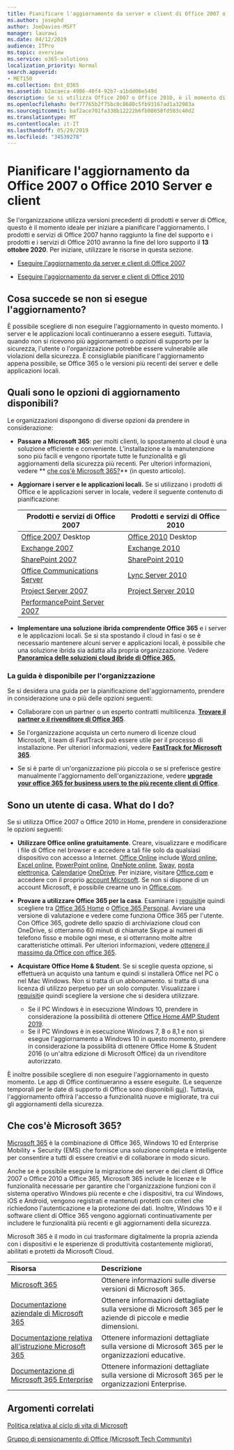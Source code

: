 ```yaml
---
title: Pianificare l'aggiornamento da server e client di Office 2007 o 2010
ms.author: josephd
author: JoeDavies-MSFT
manager: laurawi
ms.date: 04/12/2019
audience: ITPro
ms.topic: overview
ms.service: o365-solutions
localization_priority: Normal
search.appverid:
- MET150
ms.collection: Ent_O365
ms.assetid: b2acaeca-4986-40f4-92b7-a1bdd06e549d
description: Se si utilizza Office 2007 o Office 2010, è il momento di pianificare l'aggiornamento. Non essere bloccato con app obsolete. Utilizzare queste risorse per iniziare a usare il piano.
ms.openlocfilehash: 0ef77765b2f75bc0c8680c5fb93167ad1a32983a
ms.sourcegitcommit: baf2ace701fa338b12222b6fb08658fd583c40d2
ms.translationtype: MT
ms.contentlocale: it-IT
ms.lasthandoff: 05/29/2019
ms.locfileid: "34539278"
---
```

# <a name="plan-your-upgrade-from-office-2007-or-office-2010-servers-and-clients"></a>Pianificare l'aggiornamento da Office 2007 o Office 2010 Server e client

Se l'organizzazione utilizza versioni precedenti di prodotti e server di Office, questo è il momento ideale per iniziare a pianificare l'aggiornamento. I prodotti e servizi di Office 2007 hanno raggiunto la fine del supporto e i prodotti e i servizi di Office 2010 avranno la fine del loro supporto il **13 ottobre 2020**. Per iniziare, utilizzare le risorse in questa sezione.

- [Eseguire l'aggiornamento da server e client di Office 2007](upgrade-from-office-2007-servers-and-products.md)

- [Eseguire l'aggiornamento da server e client di Office 2010](upgrade-from-office-2010-servers-and-products.md)

## <a name="what-happens-if-i-dont-upgrade"></a>Cosa succede se non si esegue l'aggiornamento?

È possibile scegliere di non eseguire l'aggiornamento in questo momento. I server e le applicazioni locali continueranno a essere eseguiti. Tuttavia, quando non si ricevono più aggiornamenti o opzioni di supporto per la sicurezza, l'utente o l'organizzazione potrebbe essere vulnerabile alle violazioni della sicurezza. È consigliabile pianificare l'aggiornamento appena possibile, se Office 365 o le versioni più recenti dei server e delle applicazioni locali.

## <a name="what-upgrade-options-are-available"></a>Quali sono le opzioni di aggiornamento disponibili?      

Le organizzazioni dispongono di diverse opzioni da prendere in considerazione:

- **Passare a Microsoft 365**: per molti clienti, lo spostamento al cloud è una soluzione efficiente e conveniente. L'installazione e la manutenzione sono più facili e vengono riportate tutte le funzionalità e gli aggiornamenti della sicurezza più recenti. Per ulteriori informazioni, vedere ** [che cos'è Microsoft 365?](#what-is-microsoft-365)** (in questo articolo).
    
- **Aggiornare i server e le applicazioni locali.** Se si utilizzano i prodotti di Office e le applicazioni server in locale, vedere il seguente contenuto di pianificazione:<br/> 

    
    |Prodotti e servizi di Office 2007  |Prodotti e servizi di Office 2010  |
    |---------|---------|
    |[Office 2007](https://docs.microsoft.com/DeployOffice/office-2007-end-support-roadmap) Desktop | [Office 2010](https://docs.microsoft.com/DeployOffice/office-2010-end-support-roadmap) Desktop |
    |[Exchange 2007](exchange-2007-end-of-support.md) |[Exchange 2010](exchange-2010-end-of-support.md) |
    |[SharePoint 2007](sharepoint-2007-end-of-support.md) |[SharePoint 2010](upgrade-from-sharepoint-2010.md) |
    |[Office Communications Server](https://docs.microsoft.com/skypeforbusiness/plan-your-deployment/upgrade) |[Lync Server 2010](https://docs.microsoft.com/skypeforbusiness/plan-your-deployment/upgrade) |
    |[Project Server 2007](project-server-2007-end-of-support.md) |[Project Server 2010](project-server-2010-end-of-support.md) |
    |[PerformancePoint Server 2007](pps-2007-end-of-support.md) | |
 
- **Implementare una soluzione ibrida comprendente Office 365** e i server e le applicazioni locali. Se si sta spostando il cloud in fasi o se è necessario mantenere alcuni server e applicazioni locali, è possibile che una soluzione ibrida sia adatta alla propria organizzazione. Vedere **[Panoramica delle soluzioni cloud ibride di Office 365.](hybrid-cloud-overview.md)** 
    
### <a name="help-is-available-for-your-organization"></a>La guida è disponibile per l'organizzazione

Se si desidera una guida per la pianificazione dell'aggiornamento, prendere in considerazione una o più delle opzioni seguenti:

- Collaborare con un partner o un esperto contratti multilicenza. **[Trovare il partner o il rivenditore di Office 365](https://support.office.com/article/b6c18a9b-2aed-4c84-9d75-af709160258c.aspx)**. 

- Se l'organizzazione acquista un certo numero di licenze cloud Microsoft, il team di FastTrack può essere utile per il processo di installazione. Per ulteriori informazioni, vedere **[FastTrack for Microsoft 365](https://www.microsoft.com/fasttrack/microsoft-365)**.

- Se si è parte di un'organizzazione più piccola o se si preferisce gestire manualmente l'aggiornamento dell'organizzazione, vedere **[upgrade your office 365 for business users to the più recente client di Office](https://docs.microsoft.com/office365/admin/setup/upgrade-users-to-latest-office-client)**. 
  
## <a name="im-a-home-user-what-do-i-do"></a>Sono un utente di casa. What do I do?

Se si utilizza Office 2007 o Office 2010 in Home, prendere in considerazione le opzioni seguenti:

- **Utilizzare Office online gratuitamente**. Creare, visualizzare e modificare i file di Office nel browser e accedere a tali file solo da qualsiasi dispositivo con accesso a Internet. [Office Online](https://products.office.com/office-online/documents-spreadsheets-presentations-office-online) include [Word online](http://go.microsoft.com/fwlink/p/?linkid=746664), [Excel online](http://go.microsoft.com/fwlink/p/?linkid=746665), [PowerPoint online](http://go.microsoft.com/fwlink/p/?linkid=746666), [OneNote online](http://go.microsoft.com/fwlink/p/?linkid=746674), [Sway](http://go.microsoft.com/fwlink/p/?linkid=746675), [posta elettronica](http://go.microsoft.com/fwlink/p/?linkid=746676), [Calendario](http://go.microsoft.com/fwlink/p/?linkid=746678)e [OneDrive](http://go.microsoft.com/fwlink/p/?linkid=746679). Per iniziare, visitare [Office.com](https://office.com) e accedere con il proprio [account Microsoft](https://account.microsoft.com/account). Se non si dispone di un account Microsoft, è possibile crearne uno in [Office.com](https://office.com).

- **Provare a utilizzare Office 365 per la casa**. Esaminare i [requisiti](https://www.microsoft.com/p/office-365-home/cfq7ttc0k5dm?rtc=1&activetab=pivot:techspecstab)e quindi scegliere tra [Office 365 Home](https://www.microsoft.com/p/office-365-home/cfq7ttc0k5dm) o [Office 365 Personal](https://www.microsoft.com/p/office-365-personal/cfq7ttc0k5bf). Avviare una versione di valutazione e vedere come funziona Office 365 per l'utente. Con Office 365, godrete dello spazio di archiviazione cloud con OneDrive, si otterranno 60 minuti di chiamate Skype ai numeri di telefono fisso e mobile ogni mese, e si otterranno molte altre caratteristiche ottimali. Per ulteriori informazioni, vedere [ottenere il massimo da Office con office 365](https://products.office.com/compare-all-microsoft-office-products?&activetab=tab%3aprimaryr1).
    
- **Acquistare Office Home &amp; Student**. Se si sceglie questa opzione, si effettuerà un acquisto una tantum e quindi si installerà Office nel PC o nel Mac Windows. Non si tratta di un abbonamento. si tratta di una licenza di utilizzo perpetuo per un solo computer. Visualizzare i [requisiti](http://office.com/systemrequirements)e quindi scegliere la versione che si desidera utilizzare.
    - Se il PC Windows è in esecuzione Windows 10, prendere in considerazione la possibilità di ottenere [Office Home _AMP_ Student 2019](https://www.microsoft.com/p/office-home-student-2019/cfq7ttc0k7c8).
    - Se il PC Windows è in esecuzione Windows 7, 8 o 8,1 e non si esegue l'aggiornamento a Windows 10 in questo momento, prendere in considerazione la possibilità di ottenere Office Home & Student 2016 (o un'altra edizione di Microsoft Office) da un rivenditore autorizzato.

È inoltre possibile scegliere di non eseguire l'aggiornamento in questo momento. Le app di Office continueranno a essere eseguite. (Le sequenze temporali per le date di supporto di Office sono disponibili [qui](https://go.microsoft.com/fwlink/p/?linkid=2085724)). Tuttavia, l'aggiornamento offrirà l'accesso a funzionalità nuove e migliorate, tra cui gli aggiornamenti della sicurezza. 
   
## <a name="what-is-microsoft-365"></a>Che cos'è Microsoft 365?

[Microsoft 365](https://www.microsoft.com/microsoft-365) è la combinazione di Office 365, Windows 10 ed Enterprise Mobility + Security (EMS) che fornisce una soluzione completa e intelligente per consentire a tutti di essere creativi e di collaborare in modo sicuro. 
  
Anche se è possibile eseguire la migrazione dei server e dei client di Office 2007 o Office 2010 a Office 365, Microsoft 365 include le licenze e le funzionalità necessarie per garantire che l'organizzazione funzioni con il sistema operativo Windows più recente e che i dispositivi, tra cui Windows, iOS e Android, vengono registrati e mantenuti protetti con criteri che richiedono l'autenticazione e la protezione dei dati. Inoltre, Windows 10 e il software client di Office 365 vengono aggiornati continuativamente per includere le funzionalità più recenti e gli aggiornamenti della sicurezza.
  
Microsoft 365 è il modo in cui trasformare digitalmente la propria azienda con i dispositivi e le esperienze di produttività costantemente migliorati, abilitati e protetti da Microsoft Cloud.
  
|**Risorsa**|**Descrizione**|
|:-----|:-----|
|[Microsoft 365](https://www.microsoft.com/microsoft-365) <br/> |Ottenere informazioni sulle diverse versioni di Microsoft 365.  <br/> |
|[Documentazione aziendale di Microsoft 365](https://docs.microsoft.com/microsoft-365/business/) <br/> |Ottenere informazioni dettagliate sulla versione di Microsoft 365 per le aziende di piccole e medie dimensioni.  <br/> |
|[Documentazione relativa all'istruzione Microsoft 365](https://docs.microsoft.com/microsoft-365/education/) <br/> |Ottenere informazioni dettagliate sulla versione di Microsoft 365 per le organizzazioni educative.  <br/> |
|[Documentazione di Microsoft 365 Enterprise](https://docs.microsoft.com/microsoft-365/enterprise/) <br/> |Ottenere informazioni dettagliate sulla versione di Microsoft 365 per le organizzazioni Enterprise.  <br/> |

   
## <a name="related-topics"></a>Argomenti correlati
  
[Politica relativa al ciclo di vita di Microsoft](https://go.microsoft.com/fwlink/?linkid=865200)

[Gruppo di pensionamento di Office (Microsoft Tech Community)](https://go.microsoft.com/fwlink/?linkid=842065)




